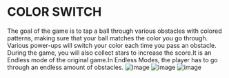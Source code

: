 # COLOR SWITCH


The goal of the game is to tap a ball through various obstacles with colored patterns, making sure that your ball matches the color you go through. Various power-ups will switch your color each time you pass an obstacle. During the game, you will also collect stars to increase the score.It is an Endless mode of the original game.In Endless Modes, the player has to go through an endless amount of obstacles.
![image](https://user-images.githubusercontent.com/25123202/33413378-478d14be-d5b7-11e7-9add-7e6f54fbd21e.png)
![image](https://drive.google.com/file/d/1N6AS2JssZabmCZUkXP7_hVvDXa-cwGhy/view?usp=sharing)
![image](https://drive.google.com/file/d/1n6xZQa0zgSBMI17D4s91wGsYo8o3I9TU/view?usp=sharing)
